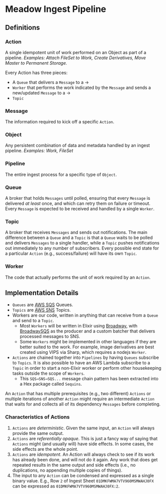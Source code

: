 # Meadow Ingest Pipeline

## Definitions

### Action

A single idempotent unit of work performed on an Object as part of a pipeline. _Examples: Attach FileSet to Work, Create Derivatives, Move Master to Permanent Storage._

Every Action has three pieces:

- A `Queue` that delivers a `Message` to a →
- `Worker` that performs the work indicated by the `Message` and sends a new/updated `Message` to a →
- `Topic`

### Message

The information required to kick off a specific `Action`.

### Object

Any persistent combination of data and metadata handled by an ingest pipeline. _Examples: Work, FileSet_

### Pipeline

The entire ingest process for a specific type of `Object`.

### Queue

A broker that holds `Messages` until polled, ensuring that every `Message` is delivered _at least_ once, and which can retry them on failure or timeout. Every `Message` is expected to be received and handled by a single `Worker`.

### Topic

A broker that receives `Messages` and sends out notifications. The main difference between a `Queue` and a `Topic` is that a `Queue` waits to be polled and delivers `Messages` to a single handler, while a `Topic` pushes notifications out immediately to any number of subscribers. Every possible end state for a particular `Action` (e.g., success/failure) will have its own `Topic`.

### Worker

The code that actually performs the unit of work required by an `Action`.

## Implementation Details

- `Queues` are [AWS SQS](https://aws.amazon.com/sqs/) Queues.
- `Topics` are [AWS SNS](https://aws.amazon.com/sns/) Topics.
- Workers are our code, written in anything that can receive from a `Queue` and send to a `Topic`.
  - Most `Workers` will be written in Elixir using [Broadway](https://hexdocs.pm/broadway/), with [BroadwaySQS](https://hexdocs.pm/broadway_sqs/) as the producer and a custom batcher that delivers processed messages to SNS.
  - Some `Workers` might be implemented in other languages if they are better suited to the work. For example, image derivatives are best  created using VIPS via Sharp, which requires a nodejs `Worker`.
- `Actions` are chained together into `Pipelines` by having `Queues` subscribe to `Topics`. It is also possible to have an AWS Lambda subscribe to a `Topic` in order to start a non-Elixir worker or perform other housekeeping tasks outside the scope of `Workers`.
  - This `SQS→SNS→SQS...` message chain pattern has been extracted into a Hex package called `Sequins`.

An `Action` that has multiple prerequisites (e.g., two different) `Actions` or multiple iterations of another `Action` might require an intermediate `Action` that waits for and collects all of its dependency `Messages` before completing.

### Characteristics of Actions

1. `Actions` are *deterministic*. Given the same input, an `Action` will always provide the same output.
2. `Actions` are *referentially opaque*. This is just a fancy way of saying that `Actions` might (and usually will) have side effects. In some cases, the side effects are the whole point.
3. `Actions` are *idempotent*. An Action will always check to see if its work has already been done, and will not do it again. Any work that does get repeated results in the same output and side effects (i.e., no duplications, no appending multiple copies of things).
4. The input to any `Action` can be condensed and expressed as a single binary value. E.g., Row `2` of Ingest Sheet `01DMKFWMA7VTV960MSMWAHJ0FX` can be expressed as `01DMKFWMA7VTV960MSMWAHJ0FX:2`.
